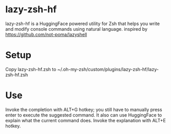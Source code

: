 # lazy-zsh-hf
lazy-zsh-hf is a HuggingFace powered utility for Zsh that helps you write and modify console commands using natural language.
inspired by https://github.com/not-poma/lazyshell

# Setup
Copy lazy-zsh-hf.zsh to ~/.oh-my-zsh/custom/plugins/lazy-zsh-hf/lazy-zsh-hf.zsh

# Use
Invoke the completion with ALT+G hotkey; you still have to manually press enter to execute the suggested command.
It also can use HuggingFace to explain what the current command does. Invoke the explanation with ALT+E hotkey.
